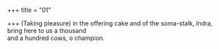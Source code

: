 +++
title = "01"

+++
(Taking pleasure) in the offering cake and of the soma-stalk, Indra, bring  here to us a thousand  
and a hundred cows, o champion.  